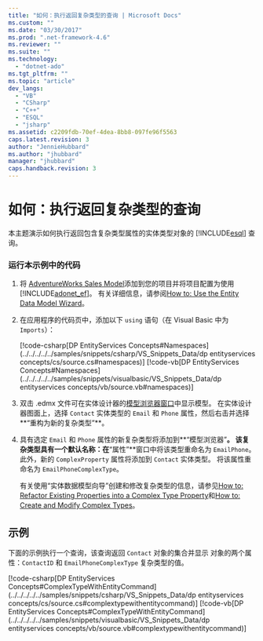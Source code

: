 ```yaml
---
title: "如何：执行返回复杂类型的查询 | Microsoft Docs"
ms.custom: ""
ms.date: "03/30/2017"
ms.prod: ".net-framework-4.6"
ms.reviewer: ""
ms.suite: ""
ms.technology: 
  - "dotnet-ado"
ms.tgt_pltfrm: ""
ms.topic: "article"
dev_langs: 
  - "VB"
  - "CSharp"
  - "C++"
  - "ESQL"
  - "jsharp"
ms.assetid: c2209fdb-70ef-4dea-8bb8-097fe96f5563
caps.latest.revision: 3
author: "JennieHubbard"
ms.author: "jhubbard"
manager: "jhubbard"
caps.handback.revision: 3
---
```

# 如何：执行返回复杂类型的查询
本主题演示如何执行返回包含复杂类型属性的实体类型对象的 [!INCLUDE[esql](../../../../../includes/esql-md.md)] 查询。  
  
### 运行本示例中的代码  
  
1.  将 [AdventureWorks Sales Model](http://msdn.microsoft.com/zh-cn/f16cd988-673f-4376-b034-129ca93c7832)添加到您的项目并将项目配置为使用[!INCLUDE[adonet_ef](../../../../../includes/adonet-ef-md.md)]。  有关详细信息，请参阅[How to: Use the Entity Data Model Wizard](http://msdn.microsoft.com/zh-cn/dadb058a-c5d9-4c5c-8b01-28044112231d)。  
  
2.  在应用程序的代码页中，添加以下 `using` 语句（在 Visual Basic 中为 `Imports`）：  
  
     [!code-csharp[DP EntityServices Concepts#Namespaces](../../../../../samples/snippets/csharp/VS_Snippets_Data/dp entityservices concepts/cs/source.cs#namespaces)]
     [!code-vb[DP EntityServices Concepts#Namespaces](../../../../../samples/snippets/visualbasic/VS_Snippets_Data/dp entityservices concepts/vb/source.vb#namespaces)]  
  
3.  双击 .edmx 文件可在实体设计器的[模型浏览器窗口](http://msdn.microsoft.com/zh-cn/94e836e8-a5ea-47ff-aa3e-599d8a02ebfd)中显示模型。  在实体设计器图面上，选择 `Contact` 实体类型的 `Email` 和 `Phone` 属性，然后右击并选择**“重构为新的复杂类型”**。  
  
4.  具有选定 `Email` 和 `Phone` 属性的新复杂类型将添加到**“模型浏览器”**。  该复杂类型具有一个默认名称：在**“属性”**窗口中将该类型重命名为 `EmailPhone`。  此外，新的 `ComplexProperty` 属性将添加到 `Contact` 实体类型。  将该属性重命名为 `EmailPhoneComplexType`。  
  
     有关使用“实体数据模型向导”创建和修改复杂类型的信息，请参见[How to: Refactor Existing Properties into a Complex Type Property](http://msdn.microsoft.com/zh-cn/5b2eb3b3-693d-42cb-b43a-405812d677eb)和[How to: Create and Modify Complex Types](http://msdn.microsoft.com/zh-cn/afb8e206-0ffe-4597-b6d4-6ab566897e1d)。  
  
## 示例  
 下面的示例执行一个查询，该查询返回 `Contact` 对象的集合并显示  对象的两个属性：`ContactID` 和 `EmailPhoneComplexType` 复杂类型的值。  
  
 [!code-csharp[DP EntityServices Concepts#ComplexTypeWithEntityCommand](../../../../../samples/snippets/csharp/VS_Snippets_Data/dp entityservices concepts/cs/source.cs#complextypewithentitycommand)]
 [!code-vb[DP EntityServices Concepts#ComplexTypeWithEntityCommand](../../../../../samples/snippets/visualbasic/VS_Snippets_Data/dp entityservices concepts/vb/source.vb#complextypewithentitycommand)]